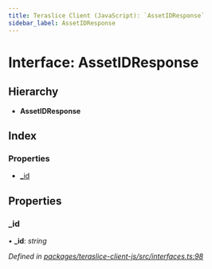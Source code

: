 ```yaml
---
title: Teraslice Client (JavaScript): `AssetIDResponse`
sidebar_label: AssetIDResponse
---
```


# Interface: AssetIDResponse

## Hierarchy

* **AssetIDResponse**

## Index

### Properties

* [_id](assetidresponse.md#_id)

## Properties

###  _id

• **_id**: *string*

*Defined in [packages/teraslice-client-js/src/interfaces.ts:98](https://github.com/terascope/teraslice/blob/b843209f9/packages/teraslice-client-js/src/interfaces.ts#L98)*
